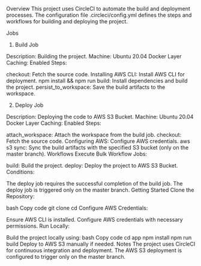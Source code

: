 Overview
This project uses CircleCI to automate the build and deployment processes. The configuration file .circleci/config.yml defines the steps and workflows for building and deploying the project.


Jobs
1. Build Job

Description: Building the project.
Machine: Ubuntu 20.04
Docker Layer Caching: Enabled
Steps:

checkout: Fetch the source code.
Installing AWS CLI: Install AWS CLI for deployment.
npm install && npm run build: Install dependencies and build the project.
persist_to_workspace: Save the build artifacts to the workspace.

2. Deploy Job

Description: Deploying the code to AWS S3 Bucket.
Machine: Ubuntu 20.04
Docker Layer Caching: Enabled
Steps:

attach_workspace: Attach the workspace from the build job.
checkout: Fetch the source code.
Configuring AWS: Configure AWS credentials.
aws s3 sync: Sync the build artifacts with the specified S3 bucket (only on the master branch).
Workflows
Execute Bulk Workflow
Jobs:

build: Build the project.
deploy: Deploy the project to AWS S3 Bucket.
Conditions:

The deploy job requires the successful completion of the build job.
The deploy job is triggered only on the master branch.
Getting Started
Clone the Repository:

bash
Copy code
git clone <repository-url>
cd <repository-directory>
Configure AWS Credentials:

Ensure AWS CLI is installed.
Configure AWS credentials with necessary permissions.
Run Locally:

Build the project locally using:
bash
Copy code
cd app
npm install
npm run build
Deploy to AWS S3 manually if needed.
Notes
The project uses CircleCI for continuous integration and deployment.
The AWS S3 deployment is configured to trigger only on the master branch.

